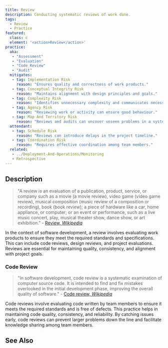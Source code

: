 ```yaml
---
title: Review
description: Conducting systematic reviews of work done.
tags: 
  - Review
  - Practice
featured: 
  class: c
  element: '<action>Review</action>'
practice:
  aka: 
   - "Assessment"
   - "Evaluation"
   - "Code Review"
   - "Audit"
  mitigates:
   - tag: Implementation Risk
     reason: "Ensures quality and correctness of work products."
   - tag: Conceptual Integrity Risk
     reason: "Maintains alignment with design principles and goals."
   - tag: Complexity Risk
     reason: "Identifies unnecessary complexity and communicates necessary complexity to the rest of the team."
   - tag: Agency Risk
     reason: "Reviewing work or activity can ensure good behaviour."
   - tag: Map And Territory Risk
     reason: "Reviews and audits can uncover unseen problems in a system"
  attendant:
   - tag: Schedule Risk
     reason: "Reviews can introduce delays in the project timeline."
   - tag: Coordination Risk
     reason: "Requires effective coordination among team members."
  related:
   - ../Deployment-And-Operations/Monitoring
   - Retrospective
---
```


<PracticeIntro details={frontMatter} /> 

## Description

> "A review is an evaluation of a publication, product, service, or company such as a movie (a movie review), video game (video game review), musical composition (music review of a composition or recording), book (book review); a piece of hardware like a car, home appliance, or computer; or an event or performance, such as a live music concert, play, musical theater show, dance show, or art exhibition." - [Review, _Wikipedia_](https://en.wikipedia.org/wiki/Review)

In the context of software development, a review involves evaluating work products to ensure they meet the required standards and specifications. This can include code reviews, design reviews, and project evaluations. Reviews are essential for maintaining quality, consistency, and alignment with project goals.

### Code Review

> "In software development, code review is a systematic examination of computer source code. It is intended to find and fix mistakes overlooked in the initial development phase, improving the overall quality of software." - [Code review, _Wikipedia_](https://en.wikipedia.org/wiki/Code_review)

Code reviews involve evaluating code written by team members to ensure it meets the required standards and is free of defects. This practice helps in maintaining code quality, consistency, and reliability. By catching issues early, code reviews can prevent larger problems down the line and facilitate knowledge sharing among team members.


## See Also

<TagList tag="Review" />
